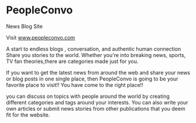 # PeopleConvo
News Blog Site


Visit www.peopleconvo.com 

A start to endless blogs , conversation, and authentic human connection Share you stories to the world. Whether you're into breaking news, sports, 
                                TV fan theories,there are categories made just for you.
                                
                                
If you want  to get the latest news from around the web and share your  news  or blog posts  in one single place, then PeopleConvo is going to be your favorite place to visit!! You have come to the right place!!


you can discuss on topics with people around the world  by creating different categories and tags around your interests. You can also write your own articles or submit news stories from other publications that you deem fit for the website.
